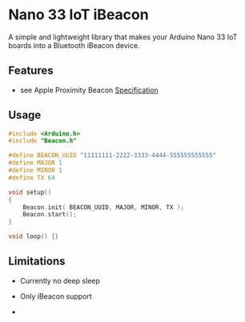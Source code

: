 Nano 33 IoT iBeacon
===

A simple and lightweight library that makes your Arduino Nano 33 IoT boards into a Bluetooth iBeacon device.

Features
--------
  - see Apple Proximity Beacon [Specification][iBeacon]

Usage
-----

```c++
#include <Arduino.h>
#include "Beacon.h"

#define BEACON_UUID "11111111-2222-3333-4444-555555555555"
#define MAJOR 1
#define MINOR 1
#define TX 64

void setup()
{
    Beacon.init( BEACON_UUID, MAJOR, MINOR, TX );
    Beacon.start();  
}

void loop() {}
```

Limitations
-----------
- Currently no deep sleep
- Only iBeacon support

- [ibeacon]: https://developer.apple.com/ibeacon/

